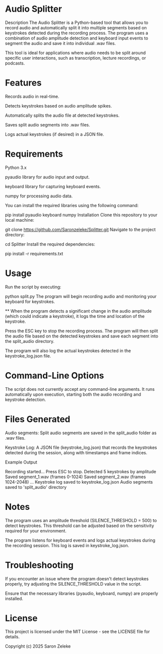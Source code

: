 # Audio Splitter
Description
The Audio Splitter is a Python-based tool that allows you to record audio and automatically split it into multiple segments based on keystrokes detected during the recording process. The program uses a combination of audio amplitude detection and keyboard input events to segment the audio and save it into individual .wav files.

This tool is ideal for applications where audio needs to be split around specific user interactions, such as transcription, lecture recordings, or podcasts.

# Features
Records audio in real-time.

Detects keystrokes based on audio amplitude spikes.

Automatically splits the audio file at detected keystrokes.

Saves split audio segments into .wav files.

Logs actual keystrokes (if desired) in a JSON file.

# Requirements
Python 3.x

pyaudio library for audio input and output.

keyboard library for capturing keyboard events.

numpy for processing audio data.

You can install the required libraries using the following command:



pip install pyaudio keyboard numpy
Installation
Clone this repository to your local machine:



git clone https://github.com/Saronzeleke/Splitter.git
Navigate to the project directory:


cd Splitter
Install the required dependencies:


pip install -r requirements.txt
# Usage
Run the script by executing:


python split.py
The program will begin recording audio and monitoring your keyboard for keystrokes.

** When the program detects a significant change in the audio amplitude (which could indicate a keystroke), it logs the time and location of the keystroke.

Press the ESC key to stop the recording process. The program will then split the audio file based on the detected keystrokes and save each segment into the split_audio directory.

The program will also log the actual keystrokes detected in the keystroke_log.json file.

# Command-Line Options
The script does not currently accept any command-line arguments. It runs automatically upon execution, starting both the audio recording and keystroke detection.

# Files Generated
Audio segments: Split audio segments are saved in the split_audio folder as .wav files.

Keystroke Log: A JSON file (keystroke_log.json) that records the keystrokes detected during the session, along with timestamps and frame indices.

Example Output

Recording started... Press ESC to stop.
Detected 5 keystrokes by amplitude
Saved segment_1.wav (frames 0-1024)
Saved segment_2.wav (frames 1024-2048)
...
Keystroke log saved to keystroke_log.json
Audio segments saved to 'split_audio' directory
# Notes
The program uses an amplitude threshold (SILENCE_THRESHOLD = 500) to detect keystrokes. This threshold can be adjusted based on the sensitivity required for your environment.

The program listens for keyboard events and logs actual keystrokes during the recording session. This log is saved in keystroke_log.json.

# Troubleshooting
If you encounter an issue where the program doesn't detect keystrokes properly, try adjusting the SILENCE_THRESHOLD value in the script.

Ensure that the necessary libraries (pyaudio, keyboard, numpy) are properly installed.

# License
This project is licensed under the MIT License - see the LICENSE file for details.

Copyright (c) 2025 Saron Zeleke
